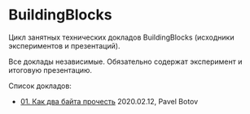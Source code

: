 # BuildingBlocks
Цикл занятных технических докладов BuildingBlocks (исходники экспериментов и презентаций).

Все доклады независимые. Обязательно содержат эксперимент и итоговую презентацию.

Список докладов:

* [01. Как два байта прочесть](bb01/EXP01.md) 2020.02.12, Pavel Botov
